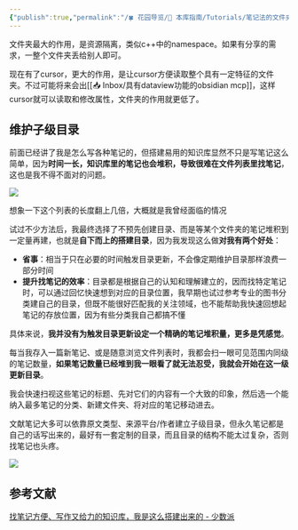 ```yaml
---
{"publish":true,"permalink":"/🍀 花园导览/🧰 本库指南/Tutorials/笔记法的文件夹和目录该如何组织和搭建.md","title":"笔记法的文件夹和目录该如何组织和搭建","created":"2022-12-11","modified":"2025-07-13","cssclasses":""}
---
```



文件夹最大的作用，是资源隔离，类似c++中的namespace。如果有分享的需求，一整个文件夹丢给别人即可。

现在有了cursor，更大的作用，是让cursor方便读取整个具有一定特征的文件夹。不过可能将来会出[[📥 Inbox/具有dataview功能的obsidian mcp]]，这样cursor就可以读取和修改属性，文件夹的作用就更低了。

## 维护子级目录

前面已经讲了我是怎么写各种笔记的，但搭建易用的知识库显然不只是写笔记这么简单，因为**时间一长，知识库里的笔记也会堆积，导致很难在文件列表里找笔记**，这也是我不得不面对的问题。

![](https://img.oldwinter.top/bbbdc4c97b52230f322630696f48488b.png)

想象一下这个列表的长度翻上几倍，大概就是我曾经面临的情况

试过不少方法后，我最终选择了不预先创建目录、而是等某个文件夹的笔记堆积到一定量再建，也就是**自下而上的搭建目录**，因为我发现这么做**对我有两个好处**：

- **省事**：相当于只在必要的时间触发目录更新，不会像定期维护目录那样浪费一部分时间
- **提升找笔记的效率**：目录都是根据自己的认知和理解建立的，因而找特定笔记时，可以通过回忆快速想到对应的目录位置，我早期也试过参考专业的图书分类建自己的目录，但既不能很好匹配我的关注领域，也不能帮助我快速回想起笔记的存放位置，因为有些分类我自己都搞不懂

具体来说，**我并没有为触发目录更新设定一个精确的笔记堆积量，更多是凭感觉**。

每当我存入一篇新笔记、或是随意浏览文件列表时，我都会扫一眼可见范围内同级的笔记数量，**如果笔记数量已经堆到我一眼看了就无法忍受，我就会开始在这一级更新目录**。

我会快速扫视这些笔记的标题、先对它们的内容有一个大致的印象，然后选一个能纳入最多笔记的分类、新建文件夹、将对应的笔记移动进去。

文献笔记大多可以依靠原文类型、来源平台/作者建立子级目录，但永久笔记都是自己的话写出来的，最好有一套定制的目录，而且目录的结构不能太过复杂，否则找笔记也头疼。

![](https://img.oldwinter.top/bc3dd1c649d6ed5733aacb5daf1ad262.png)

## 参考文献

[找笔记方便、写作又给力的知识库，我是这么搭建出来的 - 少数派](https://sspai.com/post/77144)
